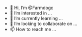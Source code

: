 - 👋 Hi, I’m @Farmdogc
- 👀 I’m interested in ...
- 🌱 I’m currently learning ...
- 💞️ I’m looking to collaborate on ...
- 📫 How to reach me ...

<!---
Farmdogc/Farmdogc is a ✨ special ✨ repository because its `README.md` (this file) appears on your GitHub profile.
You can click the Preview link to take a look at your changes.
--->
